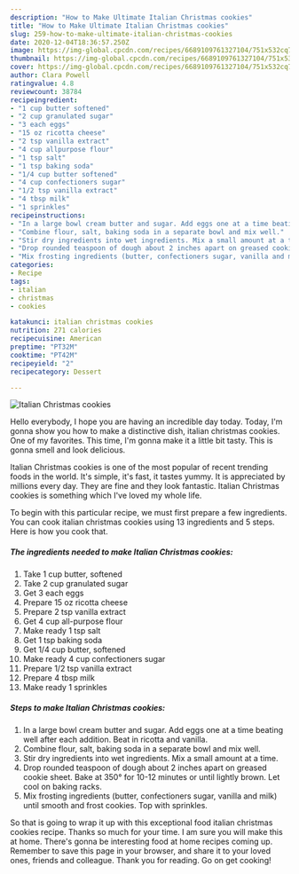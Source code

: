 ```yaml
---
description: "How to Make Ultimate Italian Christmas cookies"
title: "How to Make Ultimate Italian Christmas cookies"
slug: 259-how-to-make-ultimate-italian-christmas-cookies
date: 2020-12-04T18:36:57.250Z
image: https://img-global.cpcdn.com/recipes/6689109761327104/751x532cq70/italian-christmas-cookies-recipe-main-photo.jpg
thumbnail: https://img-global.cpcdn.com/recipes/6689109761327104/751x532cq70/italian-christmas-cookies-recipe-main-photo.jpg
cover: https://img-global.cpcdn.com/recipes/6689109761327104/751x532cq70/italian-christmas-cookies-recipe-main-photo.jpg
author: Clara Powell
ratingvalue: 4.8
reviewcount: 38784
recipeingredient:
- "1 cup butter softened"
- "2 cup granulated sugar"
- "3 each eggs"
- "15 oz ricotta cheese"
- "2 tsp vanilla extract"
- "4 cup allpurpose flour"
- "1 tsp salt"
- "1 tsp baking soda"
- "1/4 cup butter softened"
- "4 cup confectioners sugar"
- "1/2 tsp vanilla extract"
- "4 tbsp milk"
- "1 sprinkles"
recipeinstructions:
- "In a large bowl cream butter and sugar. Add eggs one at a time beating well after each addition. Beat in ricotta and vanilla."
- "Combine flour, salt, baking soda in a separate bowl and mix well."
- "Stir dry ingredients into wet ingredients. Mix a small amount at a time."
- "Drop rounded teaspoon of dough about 2 inches apart on greased cookie sheet. Bake at 350° for 10-12 minutes or until lightly brown. Let cool on baking racks."
- "Mix frosting ingredients (butter, confectioners sugar, vanilla and milk) until smooth and frost cookies. Top with sprinkles."
categories:
- Recipe
tags:
- italian
- christmas
- cookies

katakunci: italian christmas cookies 
nutrition: 271 calories
recipecuisine: American
preptime: "PT32M"
cooktime: "PT42M"
recipeyield: "2"
recipecategory: Dessert

---
```



![Italian Christmas cookies](https://img-global.cpcdn.com/recipes/6689109761327104/751x532cq70/italian-christmas-cookies-recipe-main-photo.jpg)

Hello everybody, I hope you are having an incredible day today. Today, I'm gonna show you how to make a distinctive dish, italian christmas cookies. One of my favorites. This time, I'm gonna make it a little bit tasty. This is gonna smell and look delicious.



Italian Christmas cookies is one of the most popular of recent trending foods in the world. It's simple, it's fast, it tastes yummy. It is appreciated by millions every day. They are fine and they look fantastic. Italian Christmas cookies is something which I've loved my whole life.


To begin with this particular recipe, we must first prepare a few ingredients. You can cook italian christmas cookies using 13 ingredients and 5 steps. Here is how you cook that.

<!--inarticleads1-->

##### The ingredients needed to make Italian Christmas cookies:

1. Take 1 cup butter, softened
1. Take 2 cup granulated sugar
1. Get 3 each eggs
1. Prepare 15 oz ricotta cheese
1. Prepare 2 tsp vanilla extract
1. Get 4 cup all-purpose flour
1. Make ready 1 tsp salt
1. Get 1 tsp baking soda
1. Get 1/4 cup butter, softened
1. Make ready 4 cup confectioners sugar
1. Prepare 1/2 tsp vanilla extract
1. Prepare 4 tbsp milk
1. Make ready 1 sprinkles




<!--inarticleads2-->

##### Steps to make Italian Christmas cookies:

1. In a large bowl cream butter and sugar. Add eggs one at a time beating well after each addition. Beat in ricotta and vanilla.
1. Combine flour, salt, baking soda in a separate bowl and mix well.
1. Stir dry ingredients into wet ingredients. Mix a small amount at a time.
1. Drop rounded teaspoon of dough about 2 inches apart on greased cookie sheet. Bake at 350° for 10-12 minutes or until lightly brown. Let cool on baking racks.
1. Mix frosting ingredients (butter, confectioners sugar, vanilla and milk) until smooth and frost cookies. Top with sprinkles.




So that is going to wrap it up with this exceptional food italian christmas cookies recipe. Thanks so much for your time. I am sure you will make this at home. There's gonna be interesting food at home recipes coming up. Remember to save this page in your browser, and share it to your loved ones, friends and colleague. Thank you for reading. Go on get cooking!
